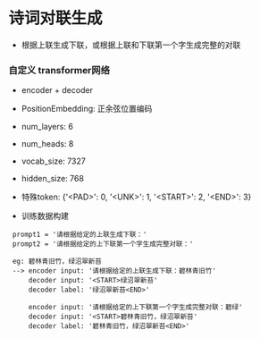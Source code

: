 # 诗词对联生成

- 根据上联生成下联，或根据上联和下联第一个字生成完整的对联

### 自定义 transformer网络

- encoder + decoder
- PositionEmbedding: 正余弦位置编码
- num_layers: 6
- num_heads: 8
- vocab_size: 7327
- hidden_size: 768
- 特殊token: {'\<PAD>': 0, '\<UNK>': 1, '\<START>': 2, '\<END>': 3}

- 训练数据构建
```
 prompt1 = '请根据给定的上联生成下联：'
 prompt2 = '请根据给定的上下联第一个字生成完整对联：'

 eg: 碧林青旧竹，绿沼翠新苔
 --> encoder input: '请根据给定的上联生成下联：碧林青旧竹'
     decoder input: '<START>绿沼翠新苔'
     decoder label: '绿沼翠新苔<END>'
     
     encoder input: '请根据给定的上下联第一个字生成完整对联：碧绿'
     decoder input: '<START>碧林青旧竹，绿沼翠新苔'
     decoder label: '碧林青旧竹，绿沼翠新苔<END>'
```


